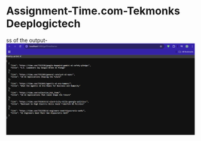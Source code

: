 ﻿# Assignment-Time.com-Tekmonks Deeplogictech
ss of the output-
![image alt](https://github.com/Shivam-f/Assignment-Time.com-Tekmonks/blob/main/Screenshot.png?raw=true)



